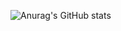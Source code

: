 
![Anurag's GitHub stats](https://github-readme-stats.vercel.app/api?username=DenisDrobyshev&show_icons=true&theme=merko)

